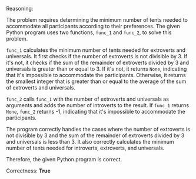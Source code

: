Reasoning:

The problem requires determining the minimum number of tents needed to accommodate all participants according to their preferences. The given Python program uses two functions, `func_1` and `func_2`, to solve this problem.

`func_1` calculates the minimum number of tents needed for extroverts and universals. It first checks if the number of extroverts is not divisible by 3. If it's not, it checks if the sum of the remainder of extroverts divided by 3 and universals is greater than or equal to 3. If it's not, it returns `None`, indicating that it's impossible to accommodate the participants. Otherwise, it returns the smallest integer that is greater than or equal to the average of the sum of extroverts and universals.

`func_2` calls `func_1` with the number of extroverts and universals as arguments and adds the number of introverts to the result. If `func_1` returns `None`, `func_2` returns -1, indicating that it's impossible to accommodate the participants.

The program correctly handles the cases where the number of extroverts is not divisible by 3 and the sum of the remainder of extroverts divided by 3 and universals is less than 3. It also correctly calculates the minimum number of tents needed for introverts, extroverts, and universals.

Therefore, the given Python program is correct.

Correctness: **True**